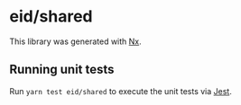# eid/shared

This library was generated with [Nx](https://nx.dev).

## Running unit tests

Run `yarn test eid/shared` to execute the unit tests via [Jest](https://jestjs.io).
